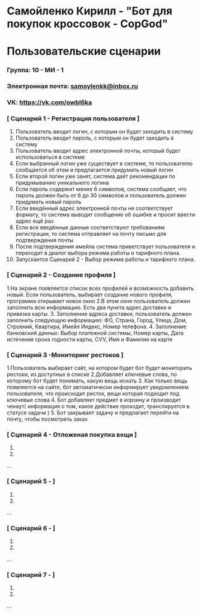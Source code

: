 # Самойленко Кирилл - "Бот для покупок кроссовок - CopGod"
# Пользовательские сценарии

### Группа: 10 - МИ - 1
### Электронная почта: samoylenkk@inbox.ru
### VK: https://vk.com/owbl6ka

### [ Сценарий 1 - Регистрация пользователя ]

1. Пользователь вводит логин, с которым он будет заходить в систему
2. Пользователь вводит пароль, с которым он будет заходить в систему
3. Пользователь вводит адрес электронной почты, который будет использоваться в системе
4. Если выбранный логин уже существует в системе, то пользователю сообщается об этом и предлагается придумать новый логин
5. Если второй логин уже занят, система даёт рекомендации по придумыванию уникального логина
6. Если пароль содержит менее 6 символов, система сообщает, что пароль должен быть от 6 до 30 символов и пользователь должен придумать новый пароль
7. Если введённый адрес электронной почты не соответствует формату, то система выводит сообщение об ошибке и просит ввести адрес ещё раз
8. Если все введённые данные соответствуют требованиям регистрации, то система отправляет на почту письмо для подтверждения почты
9. После подтверждения имейла система приветствует пользователя и переходит в диалог выбора режима работы и тарифного плана.
10. Запускается Сценарий 2 - Выбор режима работы и тарифного плана.


### [ Сценарий 2 - Создание профиля  ]

1.На экране появляется список всех профилей и возможность добавить новый. Если пользователь, выбирает создание нового профиля, программа открывает новое окно
2.В этом окне пользователь должен заполнить всю информацию. Есть два пункта адрес доставки и привязка карты. 
3. Заполнение адреса доставки, пользователь должен заполнить следующую информацию: ФО, Страна, Город, Улица, Дом, Строений, Квартира, Имейл Индекс, Номер телефона.
4. Заполнение банковский данных: Выбор платежной системы, Номер карты, Дата истечения срока годности карты, CVV,  Имя и Фамилия на карте


### [ Сценарий 3 -Мониторинг рестоков ]

1.Пользователь выбирает сайт, на котором будет бот будет мониторить рестоки, из доступных в списке
2.Добавляет ключевые слова, по которому бот будет понимать, какую вещь искать
3. Как только вещь появляется на сайте, бот автоматически информирует уведомлением пользователя, что происходит ресток, вещи которая подходит под ключевые слова
4. Бот добавляет предмет в корзину и производит чекаут( информация о том, какое действие проходит, транслируется в статусе задачи )
5. Бот закрывает задачу и предлагает перейти на почту, чтобы посмотреть заказ

### [ Сценарий 4 - Отложеная покупка вещи ]

1.
2.
...

### [ Сценарий 5 - ]

1.
2.
...

### [ Сценарий 6 - ]

1.
2.
...

### [ Сценарий 7 - ]

1.
2.
...


